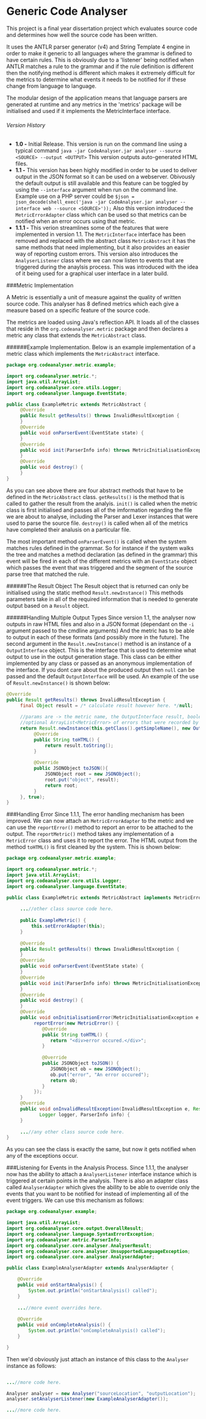 Generic Code Analyser
=====================

This project is a final year dissertation project which evaluates source code and determines
how well the source code has been written.

It uses the ANTLR parser generator (v4) and String Template 4 engine in order to make it generic
to all languages where the grammar is defined to have certain rules. This is obviously due to a 
'listener' being notified when ANTLR matches a rule to the grammar and if the rule definition is
different then the notifying method is different which makes it extremely difficult for the metrics
to determine what events it needs to be notified for if these change from language to language.

The modular design of the application means that language parsers are generated at runtime and any metrics
in the 'metrics' package will be initialised and used if it implements the MetricInterface interface. 

###### Version History
* **1.0 -** Initial Release. This version is run on the command line using a typical command 
            ```
            java -jar CodeAnalyser.jar analyser --source <SOURCE> --output <OUTPUT>
            ```
            This version outputs auto-generated HTML files.
* **1.1 -** This version has been highly modified in order to be used to deliver output in the JSON format so it can be used             on a webserver. Obivously the default output is still available and this feature can be toggled by using the                ```--interface``` argument when run on the command line. Example use on a PHP server could be 
            ```$json = json_decode(shell_exec('java -jar CodeAnalyser.jar analyser --interface web --source <SOURCE>'));```
            Also this version introduced the ```MetricErrorAdapter``` class which can be used so that metrics can be                    notified when an error occurs using that metric.
* **1.1.1 -** This verion streamlines some of the features that were implemented in version 1.1. The ```MetricInterface``` interface has been removed and replaced with the abstract class ```MetricAbstract``` it has the same methods that need implementing, but it also provides an easier way of reporting custom errors. This version also introduces the ```AnalyserListener``` class where we can now listen to events that are triggered during the anaylsis process. This was introduced with the idea of it being used for a graphical user interface in a later build.

###Metric Implementation

A Metric is essentially a unit of measure against the quality of written source code. This analyser has 8 defined metrics which each give a measure based on a specific feature of the source code. 

The metrics are loaded using Java's reflection API. It loads all of the classes that reside in the ```org.codeanalyser.metric``` package and then declares a metric any class that extends the ```MetricAbstract``` class.

######Example Implementation.
Below is an example implementation of a metric class which implements the ```MetricAbstract``` interface.
```java
package org.codeanalyser.metric.example;

import org.codeanalyser.metric.*;
import java.util.ArrayList;
import org.codeanalyser.core.utils.Logger;
import org.codeanalyser.language.EventState;

public class ExampleMetric extends MetricAbstract {
     @Override
     public Result getResults() throws InvalidResultException {
     }
     @Override
     public void onParserEvent(EventState state) {
     }
     @Override
     public void init(ParserInfo info) throws MetricInitialisationException {
     }
     @Override
     public void destroy() {
     }
}
```
As you can see above there are four abstract methods that have to be defined in the ```MetricAbstract``` class. ```getResults()``` is the method that is called to gather the result from the analyis. ```init()``` is called when the metric class is first initialised and passes all of the imformation regarding the file we are about to analyse, including the Parser and Lexer instances that were used to parse the source file. ```destroy()``` is called when all of the metrics have completed their analusis on a particular file.

The most important method ```onParserEvent()``` is called when the system matches rules defined in the grammar. So for instance if the system walks the tree and matches a method declaration (as defined in the grammar) this event will be fired in each of the different metrics with an ```EventState``` object which passes the event that was triggered and the segment of the source parse tree that matched the rule.

######The Result Object
The Result object that is returned can only be initialised using the static method ```Result.newInstance()``` This methods parameters take in all of the required information that is needed to generate output based on a ```Result``` object.

######Handling Multiple Output Types
Since version 1.1, the analyser now outputs in raw HTML files and also in a JSON format (dependant on the ```-i``` argument passed to the cmdline arguments) And the metric has to be able to output in each of these formats (and possibly more in the future). The second argument in the ```Result.newInstance()``` method is an instance of a ```OutputInterface``` object. This is the interface that is used to determine what output to use in the output generation stage. This class can be either implemented by any class or passed as an anonymous implementation of the interface. If you dont care about the produced output then ```null``` can be passed and the default ```OutputInterface``` will be used. An example of the use of ```Result.newInstance()``` is shown below:
```java
@Override
public Result getResults() throws InvalidResultException {
     final Object result = /* calculate result however here. */null;
     
     //params are -> the metric name, the OutputInterface result, boolean if the source code passed this metric,
     //optional ArrayList<MetricError> of errors that were recorded by this metric.
     return Result.newInstance(this.getClass().getSimpleName(), new OutputInterface(){
          @Override
          public String toHTML() {
              return result.toString();
          }
          
          @Override
          public JSONObject toJSON(){
              JSONObject root = new JSONObject();
              root.put("object", result);
              return root;
          }
     }, true);
}
```

###Handling Error
Since 1.1.1, The error handling mechanism has been improved. We can now attach an ```MetricErrorAdapter``` to the metric and we can use the ```reportError()``` method to report an error to be attached to the output. The ```reportMetric()``` method takes any implementation of a ```MetricError``` class and uses it to report the error. The HTML output from the method ```toHTML()``` is first cleaned by the system. This is shown below:
```java
package org.codeanalyser.metric.example;

import org.codeanalyser.metric.*;
import java.util.ArrayList;
import org.codeanalyser.core.utils.Logger;
import org.codeanalyser.language.EventState;

public class ExampleMetric extends MetricAbstract implements MetricErrorAdapter {
    
     ...//other class source code here.
     
     public ExampleMetric() {
         this.setErrorAdapter(this);
     }
     
     @Override
     public Result getResults() throws InvalidResultException {
     }
     @Override
     public void onParserEvent(EventState state) {
     }
     @Override
     public void init(ParserInfo info) throws MetricInitialisationException {
     }
     @Override
     public void destroy() {
     }
     @Override
     public void onInitialisationError(MetricInitialisationException e, Logger logger, ParserInfo info) {
          reportError(new MetricError() {
             @Override
             public String toHTML() {
                return "<div>error occured.</div>";
             }
             
             @Override
             public JSONObject toJSON() {
                JSONObject ob = new JSONObject();
                ob.put("error", "An error occured");
                return ob;
             }
          });
     }
     @Override
     public void onInvalidResultException(InvalidResultException e, Result result,
            Logger logger, ParserInfo info) {
     }
     
     ...//any other class source code here.
}
```
As you can see the class is exactly the same, but now it gets notified when any of the exceptions occur.

###Listening for Events in the Analysis Process.
Since 1.1.1, the analyser now has the ability to attach a ```AnalyserListener``` interface instance which is triggered at certain points in the analysis. There is also an adapter class called ```AnalyserAdapter``` which gives the ability to be able to override only the events that you want to be notified for instead of implementing all of the event triggers. We can use this mechanism as follows:
```java
package org.codeanalyser.example;

import java.util.ArrayList;
import org.codeanalyser.core.output.OverallResult;
import org.codeanalyser.language.SyntaxErrorException;
import org.codeanalyser.metric.ParserInfo;
import org.codeanalyser.core.analyser.AnalyserResult;
import org.codeanalyser.core.analyser.UnsupportedLanguageException;
import org.codeanalyser.core.analyser.AnalyserAdapter;

public class ExampleAnalyserAdapter extends AnalyserAdapter {

    @Override
    public void onStartAnalysis() {
        System.out.println("onStartAnalysis() called");
    }
    
    ...//more event overrides here.
    
    @Override
    public void onCompleteAnalysis() {
        System.out.println("onCompleteAnalysis() called");
    }

}

```

Then we'd obviously just attach an instance of this class to the ```Analyser``` instance as follows:
```java

...//more code here.

Analyser analyser = new Analyser("sourceLocation", "outputLocation");
analyser.setAnalyserListener(new ExampleAnalyserAdapter());

...//more code here.

```
